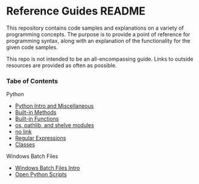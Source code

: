# Reference Guides README

This repository contains code samples and explanations on a variety of programming concepts. The purpose is to provide a point of reference for programming syntax, along with an explanation of the functionality for the given code samples.  

This repo is not intended to be an all-encompassing guide. Links to outside resources are provided as often as possible. 

### Tabe of Contents
Python

- [Python Intro and Miscellaneous](https://github.com/ajoh504/Reference-Guides/blob/main/Python.md#1-python-intro--misc)
- [Built-in Methods](https://github.com/ajoh504/Reference-Guides/blob/main/Python.md#2-built-in-methods)
- [Built-in Functions](https://github.com/ajoh504/Reference-Guides/blob/main/Python.md#3-built-in-functions)
- [os, pathlib, and shelve modules](https://github.com/ajoh504/Reference-Guides/blob/main/Python.md#4-os-pathlib-and-shelve-modules)
- [no link]()
- [Regular Expressions](https://github.com/ajoh504/Reference-Guides/blob/main/Python.md#6-import-re--regex)
- [Classes](https://github.com/ajoh504/Reference-Guides/blob/main/Python.md#7-classes)

Windows Batch Files

- [Windows Batch Files Intro](https://github.com/ajoh504/Reference-Guides/blob/main/Windows-Batch-Files.md#1-intro-to-windows-batch-files)
- [Open Python Scripts](https://github.com/ajoh504/Reference-Guides/blob/main/Windows-Batch-Files.md#2-open-a-python-script-in-cmdexe)
 
